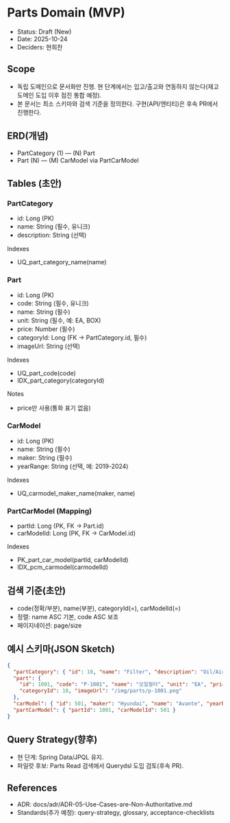 # Parts Domain (MVP)

- Status: Draft (New)
- Date: 2025-10-24
- Deciders: 현희찬

## Scope

- 독립 도메인으로 문서화만 진행. 현 단계에서는 입고/출고와 연동하지 않는다(재고 도메인 도입 이후 점진 통합 예정).
- 본 문서는 최소 스키마와 검색 기준을 정의한다. 구현(API/엔티티)은 후속 PR에서 진행한다.

## ERD(개념)

- PartCategory (1) — (N) Part
- Part (N) — (M) CarModel via PartCarModel

## Tables (초안)

### PartCategory
- id: Long (PK)
- name: String (필수, 유니크)
- description: String (선택)

Indexes
- UQ_part_category_name(name)

### Part
- id: Long (PK)
- code: String (필수, 유니크)
- name: String (필수)
- unit: String (필수, 예: EA, BOX)
- price: Number (필수)
- categoryId: Long (FK → PartCategory.id, 필수)
- imageUrl: String (선택)

Indexes
- UQ_part_code(code)
- IDX_part_category(categoryId)

Notes
- price만 사용(통화 표기 없음)

### CarModel
- id: Long (PK)
- name: String (필수)
- maker: String (필수)
- yearRange: String (선택, 예: 2019-2024)

Indexes
- UQ_carmodel_maker_name(maker, name)

### PartCarModel (Mapping)
- partId: Long (PK, FK → Part.id)
- carModelId: Long (PK, FK → CarModel.id)

Indexes
- PK_part_car_model(partId, carModelId)
- IDX_pcm_carmodel(carmodelId)

## 검색 기준(초안)
- code(정확/부분), name(부분), categoryId(=), carModelId(=)
- 정렬: name ASC 기본, code ASC 보조
- 페이지네이션: page/size

## 예시 스키마(JSON Sketch)

```json
{
  "partCategory": { "id": 10, "name": "Filter", "description": "Oil/Air filters" },
  "part": {
    "id": 1001, "code": "P-1001", "name": "오일필터", "unit": "EA", "price": 12000,
    "categoryId": 10, "imageUrl": "/img/parts/p-1001.png"
  },
  "carModel": { "id": 501, "maker": "Hyundai", "name": "Avante", "yearRange": "2020-2024" },
  "partCarModel": { "partId": 1001, "carModelId": 501 }
}
```

## Query Strategy(향후)
- 현 단계: Spring Data/JPQL 유지.
- 파일럿 후보: Parts Read 검색에서 Querydsl 도입 검토(후속 PR).

## References
- ADR: docs/adr/ADR-05-Use-Cases-are-Non-Authoritative.md
- Standards(추가 예정): query-strategy, glossary, acceptance-checklists
